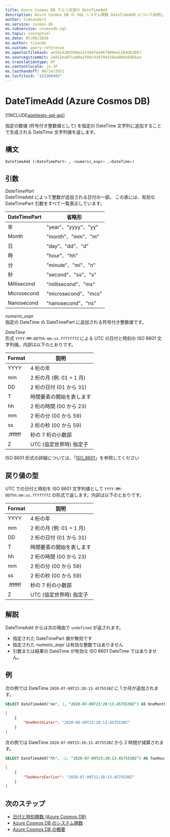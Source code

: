 ```yaml
---
title: Azure Cosmos DB クエリ言語の DateTimeAdd
description: Azure Cosmos DB の SQL システム関数 DateTimeAdd について説明します。
author: timsander1
ms.service: cosmos-db
ms.subservice: cosmosdb-sql
ms.topic: conceptual
ms.date: 07/09/2020
ms.author: tisande
ms.custom: query-reference
ms.openlocfilehash: ae59c4284598a247d4d7da967909ea1164db3887
ms.sourcegitcommit: 2d412ea97cad0a2f66c434794429ea80da9d65aa
ms.translationtype: HT
ms.contentlocale: ja-JP
ms.lasthandoff: 08/14/2021
ms.locfileid: "122206483"
---
```

# <a name="datetimeadd-azure-cosmos-db"></a>DateTimeAdd (Azure Cosmos DB)
[!INCLUDE[appliesto-sql-api](../includes/appliesto-sql-api.md)]

指定の数値 (符号付き整数値として) を指定の DateTime 文字列に追加することで生成される DateTime 文字列値を返します。  
  
## <a name="syntax"></a>構文
  
```sql
DateTimeAdd (<DateTimePart> , <numeric_expr> ,<DateTime>)
```

## <a name="arguments"></a>引数
  
*DateTimePart*  
   DateTimeAdd によって整数が追加される日付の一部。 この表には、有効な DateTimePart 引数をすべて一覧表示しています。

| DateTimePart | 省略形        |
| ------------ | -------------------- |
| 年         | "year"、"yyyy"、"yy" |
| Month        | "month"、"mm"、"m"   |
| 日          | "day"、"dd"、"d"     |
| 時         | "hour"、"hh"         |
| 分       | "minute"、"mi"、"n"  |
| 秒       | "second"、"ss"、"s"  |
| Millisecond  | "millisecond"、"ms"  |
| Microsecond  | "microsecond"、"mcs" |
| Nanosecond   | "nanosecond"、"ns"   |

*numeric_expr*  
   指定の DateTime の DateTimePart に追加される符号付き整数値です。

*DateTime*  
   形式 `YYYY-MM-DDThh:mm:ss.fffffffZ` による UTC の日付と時刻の ISO 8601 文字列値。内訳は以下のとおりです。
  
|Format|説明|
|-|-|
|YYYY|4 桁の年|
|mm|2 桁の月 (例: 01 = 1 月)|
|DD|2 桁の日付 (01 から 31)|
|T|時間要素の開始を表します|
|hh|2 桁の時間 (00 から 23)|
|mm|2 桁の分 (00 から 59)|
|ss|2 桁の秒 (00 から 59)|
|.fffffff|秒の 7 桁の小数部|
|Z|UTC (協定世界時) 指定子|
  
  ISO 8601 形式の詳細については、「[ISO_8601](https://en.wikipedia.org/wiki/ISO_8601)」を参照してください

## <a name="return-types"></a>戻り値の型

UTC での日付と時刻を ISO 8601 文字列値として `YYYY-MM-DDThh:mm:ss.fffffffZ` の形式で返します。内訳は以下のとおりです。
  
|Format|説明|
|-|-|
|YYYY|4 桁の年|
|mm|2 桁の月 (例: 01 = 1 月)|
|DD|2 桁の日付 (01 から 31)|
|T|時間要素の開始を表します|
|hh|2 桁の時間 (00 から 23)|
|mm|2 桁の分 (00 から 59)|
|ss|2 桁の秒 (00 から 59)|
|.fffffff|秒の 7 桁の小数部|
|Z|UTC (協定世界時) 指定子|

## <a name="remarks"></a>解説

DateTimeAdd からは次の理由で `undefined` が返されます。

- 指定された DateTimePart 値が無効です
- 指定された numeric_expr は有効な整数ではありません
- 引数または結果の DateTime が有効な ISO 8601 DateTime ではありません。

## <a name="examples"></a>例
  
次の例では DateTime `2020-07-09T23:20:13.4575530Z` に 1 か月が追加されます。

```sql
SELECT DateTimeAdd("mm", 1, "2020-07-09T23:20:13.4575530Z") AS OneMonthLater
```

```json
[
    {
        "OneMonthLater": "2020-08-09T23:20:13.4575530Z"
    }
]
```  

次の例では DateTime `2020-07-09T23:20:13.4575530Z` から 2 時間が減算されます。

```sql
SELECT DateTimeAdd("hh", -2, "2020-07-09T23:20:13.4575530Z") AS TwoHoursEarlier
```

```json
[
    {
        "TwoHoursEarlier": "2020-07-09T21:20:13.4575530Z"
    }
]
```  

## <a name="next-steps"></a>次のステップ

- [日付と時刻関数 (Azure Cosmos DB)](sql-query-date-time-functions.md)
- [Azure Cosmos DB のシステム関数](sql-query-system-functions.md)
- [Azure Cosmos DB の概要](../introduction.md)
